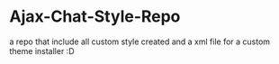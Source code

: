 Ajax-Chat-Style-Repo
====================

a repo that include all custom style created and a xml file for a custom theme installer :D
